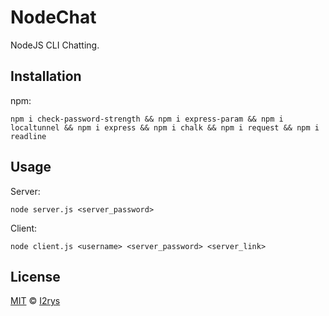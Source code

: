 # NodeChat
NodeJS CLI Chatting.

## Installation
npm:

    npm i check-password-strength && npm i express-param && npm i localtunnel && npm i express && npm i chalk && npm i request && npm i readline

## Usage
Server:

    node server.js <server_password>

Client:

    node client.js <username> <server_password> <server_link>

## License
<a href="https://github.com/I2rys/NodeChat/blob/main/LICENSE">MIT</a> © <a href="https://github.com/I2rys">I2rys</a>
